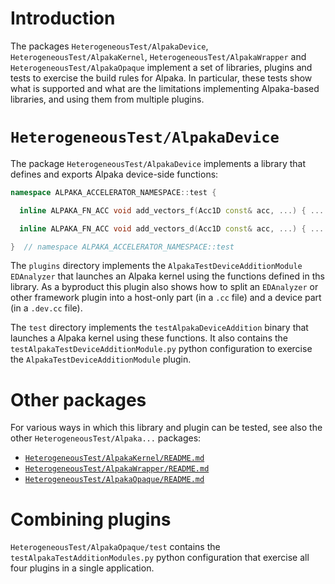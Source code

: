 # Introduction

The packages `HeterogeneousTest/AlpakaDevice`, `HeterogeneousTest/AlpakaKernel`,
`HeterogeneousTest/AlpakaWrapper` and `HeterogeneousTest/AlpakaOpaque` implement a set of libraries,
plugins and tests to exercise the build rules for Alpaka.
In particular, these tests show what is supported and what are the limitations implementing
Alpaka-based libraries, and using them from multiple plugins.


# `HeterogeneousTest/AlpakaDevice`

The package `HeterogeneousTest/AlpakaDevice` implements a library that defines and exports Alpaka
device-side functions:
```c++
namespace ALPAKA_ACCELERATOR_NAMESPACE::test {

  inline ALPAKA_FN_ACC void add_vectors_f(Acc1D const& acc, ...) { ... }

  inline ALPAKA_FN_ACC void add_vectors_d(Acc1D const& acc, ...) { ... }

}  // namespace ALPAKA_ACCELERATOR_NAMESPACE::test
```

The `plugins` directory implements the `AlpakaTestDeviceAdditionModule` `EDAnalyzer` that launches
an Alpaka kernel using the functions defined in ths library. As a byproduct this plugin also shows
how to split an `EDAnalyzer` or other framework plugin into a host-only part (in a `.cc` file) and
a device part (in a `.dev.cc` file).

The `test` directory implements the `testAlpakaDeviceAddition` binary that launches a Alpaka kernel
using these functions.
It also contains the `testAlpakaTestDeviceAdditionModule.py` python configuration to exercise the
`AlpakaTestDeviceAdditionModule` plugin.


# Other packages

For various ways in which this library and plugin can be tested, see also the other
`HeterogeneousTest/Alpaka...` packages:
  - [`HeterogeneousTest/AlpakaKernel/README.md`](../../HeterogeneousTest/AlpakaKernel/README.md)
  - [`HeterogeneousTest/AlpakaWrapper/README.md`](../../HeterogeneousTest/AlpakaWrapper/README.md)
  - [`HeterogeneousTest/AlpakaOpaque/README.md`](../../HeterogeneousTest/AlpakaOpaque/README.md)


# Combining plugins

`HeterogeneousTest/AlpakaOpaque/test` contains the `testAlpakaTestAdditionModules.py` python
configuration that exercise all four plugins in a single application.
